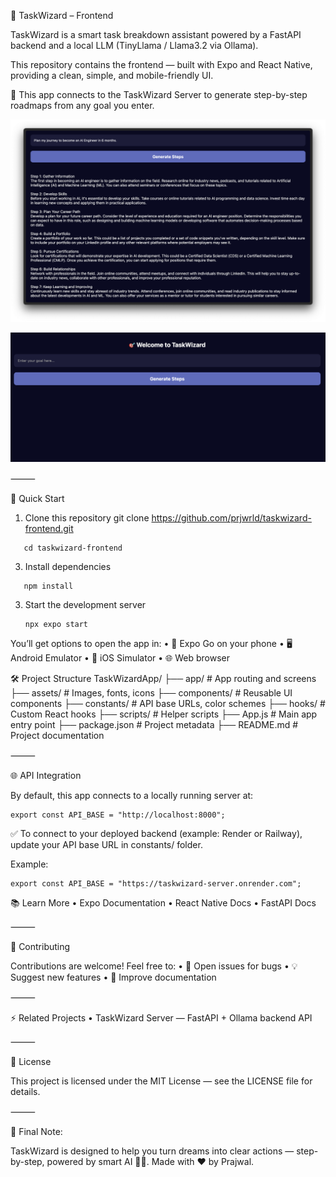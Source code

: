 🎯 TaskWizard – Frontend

TaskWizard is a smart task breakdown assistant powered by a FastAPI backend and a local LLM (TinyLlama / Llama3.2 via Ollama).

This repository contains the frontend — built with Expo and React Native, providing a clean, simple, and mobile-friendly UI.

📡 This app connects to the TaskWizard Server to generate step-by-step roadmaps from any goal you enter.

<p align="center">
  <img src="assets/images/screenshot-prompt.png" alt="TaskWizard Demo 1" width="800"/>
</p>

<p align="center">
  <img src="assets/images/screenshot-prompt1.png" alt="TaskWizard Demo 2" width="800"/>
</p>

⸻

🚀 Quick Start

1. Clone this repository
   git clone https://github.com/prjwrld/taskwizard-frontend.git
```
   cd taskwizard-frontend
```

3. Install dependencies
```
   npm install
```

3. Start the development server
   ```
   npx expo start
   ```

You’ll get options to open the app in:
	•	📱 Expo Go on your phone
	•	🖥️ Android Emulator
	•	🍏 iOS Simulator
	•	🌐 Web browser

 🛠️ Project Structure
 TaskWizardApp/
 ├── app/              # App routing and screens
 ├── assets/           # Images, fonts, icons
 ├── components/       # Reusable UI components
 ├── constants/        # API base URLs, color schemes
 ├── hooks/            # Custom React hooks
 ├── scripts/          # Helper scripts
 ├── App.js            # Main app entry point
 ├── package.json      # Project metadata
 ├── README.md         # Project documentation

 
⸻

🌐 API Integration

By default, this app connects to a locally running server at: 
``` 
export const API_BASE = "http://localhost:8000";
```

✅ To connect to your deployed backend (example: Render or Railway), update your API base URL in constants/ folder.

Example: 
```
export const API_BASE = "https://taskwizard-server.onrender.com";
```

📚 Learn More
	•	Expo Documentation
	•	React Native Docs
	•	FastAPI Docs

⸻

🤝 Contributing

Contributions are welcome! Feel free to:
	•	🐛 Open issues for bugs
	•	💡 Suggest new features
	•	📜 Improve documentation

⸻

⚡ Related Projects
	•	TaskWizard Server — FastAPI + Ollama backend API

⸻

📜 License

This project is licensed under the MIT License — see the LICENSE file for details.

⸻

💬 Final Note:

TaskWizard is designed to help you turn dreams into clear actions — step-by-step, powered by smart AI 🧠✨.
Made with ❤️ by Prajwal.




